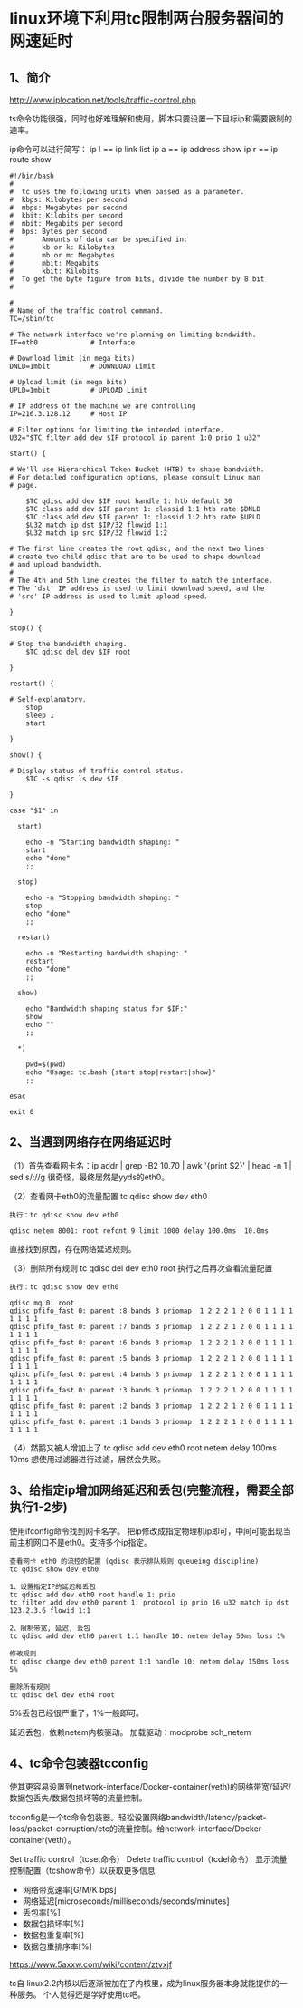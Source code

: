 # linux环境下利用tc限制两台服务器间的网速延时

## 1、简介
http://www.iplocation.net/tools/traffic-control.php

ts命令功能很强，同时也好难理解和使用，脚本只要设置一下目标ip和需要限制的速率。

ip命令可以进行简写：
ip l  ==  ip link list
ip a  ==  ip address show
ip r  == ip route show

```
#!/bin/bash
#
#  tc uses the following units when passed as a parameter.
#  kbps: Kilobytes per second
#  mbps: Megabytes per second
#  kbit: Kilobits per second
#  mbit: Megabits per second
#  bps: Bytes per second
#       Amounts of data can be specified in:
#       kb or k: Kilobytes
#       mb or m: Megabytes
#       mbit: Megabits
#       kbit: Kilobits
#  To get the byte figure from bits, divide the number by 8 bit
#

#
# Name of the traffic control command.
TC=/sbin/tc

# The network interface we're planning on limiting bandwidth.
IF=eth0             # Interface

# Download limit (in mega bits)
DNLD=1mbit          # DOWNLOAD Limit

# Upload limit (in mega bits)
UPLD=1mbit          # UPLOAD Limit

# IP address of the machine we are controlling
IP=216.3.128.12     # Host IP

# Filter options for limiting the intended interface.
U32="$TC filter add dev $IF protocol ip parent 1:0 prio 1 u32"

start() {

# We'll use Hierarchical Token Bucket (HTB) to shape bandwidth.
# For detailed configuration options, please consult Linux man
# page.

    $TC qdisc add dev $IF root handle 1: htb default 30
    $TC class add dev $IF parent 1: classid 1:1 htb rate $DNLD
    $TC class add dev $IF parent 1: classid 1:2 htb rate $UPLD
    $U32 match ip dst $IP/32 flowid 1:1
    $U32 match ip src $IP/32 flowid 1:2

# The first line creates the root qdisc, and the next two lines
# create two child qdisc that are to be used to shape download
# and upload bandwidth.
#
# The 4th and 5th line creates the filter to match the interface.
# The 'dst' IP address is used to limit download speed, and the
# 'src' IP address is used to limit upload speed.

}

stop() {

# Stop the bandwidth shaping.
    $TC qdisc del dev $IF root

}

restart() {

# Self-explanatory.
    stop
    sleep 1
    start

}

show() {

# Display status of traffic control status.
    $TC -s qdisc ls dev $IF

}

case "$1" in

  start)

    echo -n "Starting bandwidth shaping: "
    start
    echo "done"
    ;;

  stop)

    echo -n "Stopping bandwidth shaping: "
    stop
    echo "done"
    ;;

  restart)

    echo -n "Restarting bandwidth shaping: "
    restart
    echo "done"
    ;;

  show)

    echo "Bandwidth shaping status for $IF:"
    show
    echo ""
    ;;

  *)

    pwd=$(pwd)
    echo "Usage: tc.bash {start|stop|restart|show}"
    ;;

esac

exit 0
```

## 2、当遇到网络存在网络延迟时
（1）首先查看网卡名：ip addr | grep -B2 10.70 | awk '{print $2}' | head -n 1 | sed s/://g
很奇怪，最终居然是yyds的eth0。

（2）查看网卡eth0的流量配置
tc qdisc show dev eth0
```
执行：tc qdisc show dev eth0

qdisc netem 8001: root refcnt 9 limit 1000 delay 100.0ms  10.0ms
```
直接找到原因，存在网络延迟规则。

（3）删除所有规则
tc qdisc del dev eth0 root
执行之后再次查看流量配置
```
执行：tc qdisc show dev eth0

qdisc mq 0: root
qdisc pfifo_fast 0: parent :8 bands 3 priomap  1 2 2 2 1 2 0 0 1 1 1 1 1 1 1 1
qdisc pfifo_fast 0: parent :7 bands 3 priomap  1 2 2 2 1 2 0 0 1 1 1 1 1 1 1 1
qdisc pfifo_fast 0: parent :6 bands 3 priomap  1 2 2 2 1 2 0 0 1 1 1 1 1 1 1 1
qdisc pfifo_fast 0: parent :5 bands 3 priomap  1 2 2 2 1 2 0 0 1 1 1 1 1 1 1 1
qdisc pfifo_fast 0: parent :4 bands 3 priomap  1 2 2 2 1 2 0 0 1 1 1 1 1 1 1 1
qdisc pfifo_fast 0: parent :3 bands 3 priomap  1 2 2 2 1 2 0 0 1 1 1 1 1 1 1 1
qdisc pfifo_fast 0: parent :2 bands 3 priomap  1 2 2 2 1 2 0 0 1 1 1 1 1 1 1 1
qdisc pfifo_fast 0: parent :1 bands 3 priomap  1 2 2 2 1 2 0 0 1 1 1 1 1 1 1 1
```
（4）然鹅又被人增加上了
tc qdisc add dev eth0 root netem delay 100ms 10ms
想使用过滤器进行过滤，居然会失败。

## 3、给指定ip增加网络延迟和丢包(完整流程，需要全部执行1-2步)
使用ifconfig命令找到网卡名字。
把ip修改成指定物理机ip即可，中间可能出现当前主机网口不是eth0。支持多个ip指定。
```
查看网卡 eth0 的流控的配置 (qdisc 表示排队规则 queueing discipline)
tc qdisc show dev eth0

1、设置指定IP的延迟和丢包
tc qdisc add dev eth0 root handle 1: prio
tc filter add dev eth0 parent 1: protocol ip prio 16 u32 match ip dst 123.2.3.6 flowid 1:1

2、限制带宽, 延迟, 丢包
tc qdisc add dev eth0 parent 1:1 handle 10: netem delay 50ms loss 1%

修改规则
tc qdisc change dev eth0 parent 1:1 handle 10: netem delay 150ms loss 5%

删除所有规则
tc qdisc del dev eth4 root
```
5%丢包已经很严重了，1%一般即可。

延迟丢包，依赖netem内核驱动。
加载驱动：modprobe sch_netem

## 4、tc命令包装器tcconfig
使其更容易设置到network-interface/Docker-container(veth)的网络带宽/延迟/数据包丢失/数据包损坏等的流量控制。

tcconfig是一个tc命令包装器。轻松设置网络bandwidth/latency/packet-loss/packet-corruption/etc的流量控制。给network-interface/Docker-container(veth）。

Set traffic control（tcset命令）
Delete traffic control（tcdel命令）
显示流量控制配置（tcshow命令）以获取更多信息

- 网络带宽速率[G/M/K bps]
- 网络延迟[microseconds/milliseconds/seconds/minutes]
- 丢包率[%]
- 数据包损坏率[%]
- 数据包重复率[%]
- 数据包重排序率[%]

https://www.5axxw.com/wiki/content/ztvxjf

tc自 linux2.2内核以后逐渐被加在了内核里，成为linux服务器本身就能提供的一种服务。
个人觉得还是学好使用tc吧。

